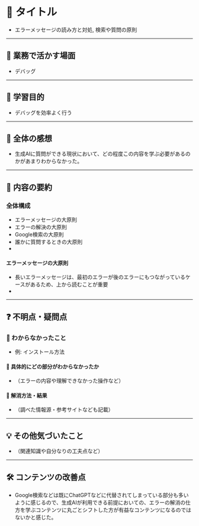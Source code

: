 # 📌 タイトル
- エラーメッセージの読み方と対処, 検索や質問の原則

---

## 💼 業務で活かす場面
- デバッグ

---

## 🎯 学習目的
- デバッグを効率よく行う

---

## 📝 全体の感想
- 生成AIに質問ができる現状において、どの程度この内容を学ぶ必要があるのかがあまりわからなかった。

---

## 📖 内容の要約

### 全体構成
- エラーメッセージの大原則
- エラーの解決の大原則
- Google検索の大原則
- 誰かに質問するときの大原則
- 


#### エラーメッセージの大原則
- 長いエラーメッセージは、最初のエラーが後のエラーにもつながっているケースがあるため、上から読むことが重要
- 





---

## ❓ 不明点・疑問点

### 🔹 わからなかったこと
- 例: インストール方法

#### 🔸 具体的にどの部分がわからなかったか
- （エラーの内容や理解できなかった操作など）

#### 🔸 解消方法・結果
- （調べた情報源・参考サイトなども記載）

---

## 💡 その他気づいたこと
- （関連知識や自分なりの工夫点など）

---

## 🛠️ コンテンツの改善点
- Google検索などは既にChatGPTなどに代替されてしまっている部分も多いように感じるので、生成AIが利用できる前提においての、エラーの解消の仕方を学ぶコンテンツに丸ごとシフトした方が有益なコンテンツになるのではないかと感じた。



